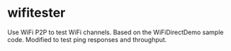 # wifitester
Use WiFi P2P to test WiFi channels. Based on the WiFiDirectDemo sample code. Modified to test ping responses and throughput.
